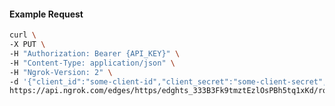 <!-- Code generated for API Clients. DO NOT EDIT. -->

#### Example Request

```bash
curl \
-X PUT \
-H "Authorization: Bearer {API_KEY}" \
-H "Content-Type: application/json" \
-H "Ngrok-Version: 2" \
-d '{"client_id":"some-client-id","client_secret":"some-client-secret","enabled":true,"issuer":"https://accounts.google.com","scopes":["profile"]}' \
https://api.ngrok.com/edges/https/edghts_333B3Fk9tmztEzlOsPBh5tq1xKd/routes/edghtsrt_333B3ETg5sGazFE7TyL7ZJ2v7FQ/oidc
```
